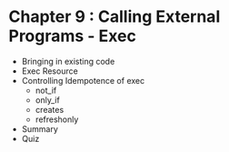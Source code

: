 #  Chapter 9  :  Calling External Programs - Exec
   - Bringing in existing code
   - Exec Resource
   - Controlling Idempotence of exec
      - not_if
      - only_if
      - creates
      - refreshonly
   - Summary
   - Quiz
